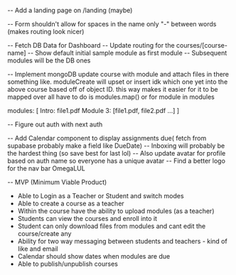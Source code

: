 <!-- -- Add a module component for course details page -->

<!-- -- Re-design the left side bar nav on course details -->

<!-- -- Update buttons for course details -->

-- Add a landing page on /landing (maybe)

<!-- -- Implement createCourse modal -->

<!-- -- Implement mongoDB createCourse -->

<!-- Create Course:
id: ObjectID
courseName: Calc 101
subject: Math
description: lorem ipsums
published: True
term: "2023-2024" -->

-- Form shouldn't allow for spaces in the name only "-" between words (makes routing look nicer)

-- Fetch DB Data for Dashboard
-- Update routing for the courses/[course-name]
-- Show default initial sample module as first module
-- Subsequent modules will be the DB ones

-- Implement mongoDB update course with module and attach files in there
something like. moduleCreate will upset or insert idk which one yet into the above course
based off of object ID. this way makes it easier for it to be mapped over
all have to do is modules.map() or for module in modules

modules: [
Intro: file1.pdf
Module 3: [file1.pdf, file2.pdf ...]
]

-- Figure out auth with next auth

-- Add Calendar component to display assignments due( fetch from supabase probably make a field like DueDate)
-- Inboxing will probably be the hardest thing (so save best for last lol)
-- Also update avatar for profile based on auth name so everyone has a unique avatar
-- Find a better logo for the nav bar OmegaLUL

<!-- -- Design the login page -->

-- MVP (Minimum Viable Product)

- Able to Login as a Teacher or Student and switch modes
- Able to create a course as a teacher
- Within the course have the ability to upload modules (as a teacher)
- Students can view the courses and enroll into it
- Student can only download files from modules and cant edit the course/create any
- Ability for two way messaging between students and teachers - kind of like and email
- Calendar should show dates when modules are due
- Able to publish/unpublish courses
